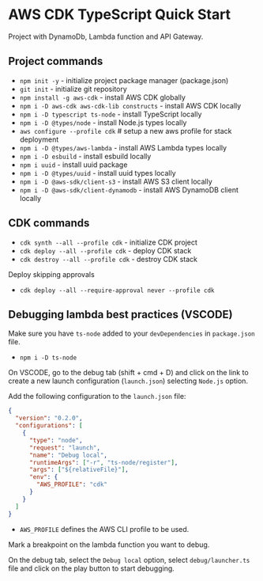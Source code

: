 # AWS CDK TypeScript Quick Start

Project with DynamoDb, Lambda function and API Gateway.

## Project commands

- `npm init -y` - initialize project package manager (package.json)
- `git init` - initialize git repository
- `npm install -g aws-cdk` - install AWS CDK globally
- `npm i -D aws-cdk aws-cdk-lib constructs` - install AWS CDK locally
- `npm i -D typescript ts-node` - install TypeScript locally
- `npm i -D @types/node` - install Node.js types locally
- `aws configure --profile cdk` # setup a new aws profile for stack deployment
- `npm i -D @types/aws-lambda` - install AWS Lambda types locally
- `npm i -D esbuild` - install esbuild locally
- `npm i uuid` - install uuid package
- `npm i -D @types/uuid` - install uuid types locally
- `npm i -D @aws-sdk/client-s3` - install AWS S3 client locally
- `npm i -D @aws-sdk/client-dynamodb` - install AWS DynamoDB client locally

## CDK commands

- `cdk synth --all --profile cdk` - initialize CDK project
- `cdk deploy --all --profile cdk` - deploy CDK stack
- `cdk destroy --all --profile cdk` - destroy CDK stack

Deploy skipping approvals

- `cdk deploy --all --require-approval never --profile cdk`

## Debugging lambda best practices (VSCODE)

Make sure you have `ts-node` added to your `devDependencies` in `package.json` file.

- `npm i -D ts-node`

On VSCODE, go to the debug tab (shift + cmd + D) and click on the link to create a new launch configuration (`launch.json`) selecting `Node.js` option.

Add the following configuration to the `launch.json` file:

```json
{
  "version": "0.2.0",
  "configurations": [
    {
      "type": "node",
      "request": "launch",
      "name": "Debug local",
      "runtimeArgs": ["-r", "ts-node/register"],
      "args": ["${relativeFile}"],
      "env": {
        "AWS_PROFILE": "cdk"
      }
    }
  ]
}
```

- `AWS_PROFILE` defines the AWS CLI profile to be used.

Mark a breakpoint on the lambda function you want to debug.

On the debug tab, select the `Debug local` option, select `debug/launcher.ts` file and click on the play button to start debugging.
